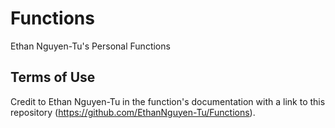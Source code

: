 # Functions
Ethan Nguyen-Tu's Personal Functions

## Terms of Use
Credit to Ethan Nguyen-Tu in the function's documentation with a link to this repository (https://github.com/EthanNguyen-Tu/Functions).
